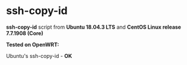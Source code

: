 # ssh-copy-id

**ssh-copy-id** script from **Ubuntu 18.04.3 LTS** and **CentOS Linux release 7.7.1908 (Core)**

**Tested on OpenWRT:**

Ubuntu's ssh-copy-id - **OK**
